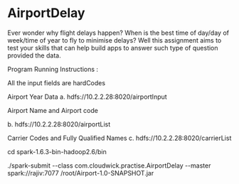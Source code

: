 # AirportDelay
Ever wonder why flight delays happen?  When is the best time of day/day of week/time of year to fly to minimise delays? Well this assignment aims to test your skills that can help build apps to answer such type of question provided the data.

Program Running Instructions :

All the input fields are hardCodes 

Airport Year Data
a. hdfs://10.2.2.28:8020/airportInput

Airport Name and Airport code

b. hdfs://10.2.2.28:8020/airportList

Carrier Codes and Fully Qualified Names
c. hdfs://10.2.2.28:8020/carrierList

cd spark-1.6.3-bin-hadoop2.6/bin

./spark-submit --class com.cloudwick.practise.AirportDelay --master spark://rajiv:7077 /root/Airport-1.0-SNAPSHOT.jar 


